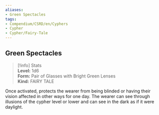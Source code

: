 ```yaml
---
aliases:
- Green Spectacles
tags:
- Compendium/CSRD/en/Cyphers
- Cypher
- Cypher/Fairy-Tale
---
```


  
## Green Spectacles  
>[!info] Stats  
> **Level:** 1d6  
> **Form:** Pair of Glasses with Bright Green Lenses  
> **Kind:** FAIRY TALE
  
Once activated, protects the wearer from being blinded or having their vision affected in other ways for one day. The wearer can see through illusions of the cypher level or lower and can see in the dark as if it were daylight.